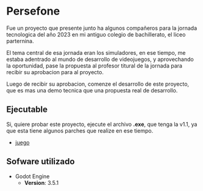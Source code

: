 # Persefone

Fue un proyecto que presente junto ha algunos compañeros para la jornada tecnologica del año 2023 en mi
antiguo colegio de bachillerato, el liceo parternina.

El tema central de esa jornada eran los simuladores, en ese tiempo, me estaba adentrado al mundo de
desarrollo de videojuegos, y aprovechando la oportunidad, pase la propuesta al profesor titural 
de la jornada para recibir su aprobacion para al proyecto.

Luego de recibir su aprobacion, comenze el desarrollo de este proyecto, que es mas una demo tecnica que una 
propuesta real de desarrollo.

## Ejecutable

Si, quiere probar este proyecto, ejecute el archivo __.exe__, que tenga la v1.1, ya que esta tiene 
algunos parches que realize en ese tiempo.

- [juego](/exportacion/Persefonev1.1.exe)


## Sofware utilizado

- Godot Engine
  - __Version__: 3.5.1
